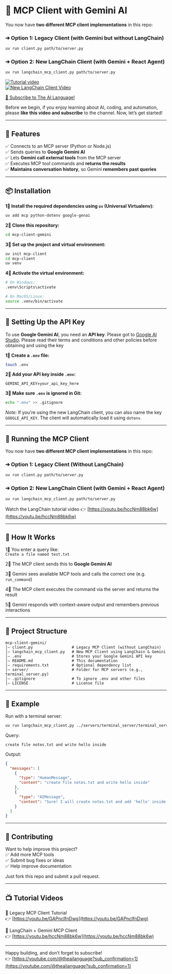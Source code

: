 # 🚀 MCP Client with Gemini AI

You now have **two different MCP client implementations** in this repo:

### ➔ Option 1: Legacy Client (with Gemini but without LangChain)
```bash
uv run client.py path/to/server.py
```

### ➔ Option 2: New LangChain Client (with Gemini + React Agent)
```bash
uv run langchain_mcp_client.py path/to/server.py
```



[![Tutorial video](https://img.youtube.com/vi/GAPncIfnDwg/maxresdefault.jpg)](https://youtu.be/GAPncIfnDwg)  
[![New LangChain Client Video](https://img.youtube.com/vi/hccNm88bk6w/maxresdefault.jpg)](https://youtu.be/hccNm88bk6w)

[📢 Subscribe to The AI Language!](https://youtube.com/@theailanguage?sub_confirmation=1)

Before we begin, if you enjoy learning about AI, coding, and automation, please **like this video and subscribe** to the channel. Now, let’s get started!

---

## 📌 **Features**
✅ Connects to an MCP server (Python or Node.js)  
✅ Sends queries to **Google Gemini AI**  
✅ Lets **Gemini call external tools** from the MCP server  
✅ Executes MCP tool commands and **returns the results**  
✅ **Maintains conversation history**, so Gemini **remembers past queries**

---

## 📦 **Installation**

**1⃣ Install the required dependencies using `uv` (Universal Virtualenv):**
```bash
uv add mcp python-dotenv google-genai
```

**2⃣ Clone this repository:**
```bash
cd mcp-client-gemini
```

**3⃣ Set up the project and virtual environment:**
```bash
uv init mcp-client
cd mcp-client
uv venv
```

**4⃣ Activate the virtual environment:**
```bash
# On Windows:
.venv\Scripts\activate

# On MacOS/Linux:
source .venv/bin/activate
```

---

## 🔑 **Setting Up the API Key**

To use **Google Gemini AI**, you need an **API key**. Please got to [Google AI Studio](https://aistudio.google.com/prompts/new_chat). Please read their terms and conditions and other policies before obtaining and using the key

**1⃣ Create a `.env` file:**
```bash
touch .env
```

**2⃣ Add your API key inside `.env`:**
```
GEMINI_API_KEY=your_api_key_here
```

**3⃣ Make sure `.env` is ignored in Git:**
```bash
echo ".env" >> .gitignore
```

*Note:* If you're using the new LangChain client, you can also name the key `GOOGLE_API_KEY`. The client will automatically load it using `dotenv`.

---

## 🚀 **Running the MCP Client**

You now have **two different MCP client implementations** in this repo:

### ➔ Option 1: Legacy Client (Without LangChain)
```bash
uv run client.py path/to/server.py
```

### ➔ Option 2: New LangChain Client (with Gemini + React Agent)
```bash
uv run langchain_mcp_client.py path/to/server.py
```

Watch the LangChain tutorial video 👉 [https://youtu.be/hccNm88bk6w](https://youtu.be/hccNm88bk6w)

---

## 🔧 **How It Works**

1⃣ You enter a query like:  
`Create a file named test.txt`

2⃣ The MCP client sends this to **Google Gemini AI**

3⃣ Gemini sees available MCP tools and calls the correct one (e.g. `run_command`)

4⃣ The MCP client executes the command via the server and returns the result

5⃣ Gemini responds with context-aware output and remembers previous interactions

---

## 📁 **Project Structure**
```
mcp-client-gemini/
│— client.py                 # Legacy MCP Client (without LangChain)
│— langchain_mcp_client.py   # New MCP Client using LangChain & Gemini
│— .env                      # Stores your Google Gemini API key
│— README.md                 # This documentation
│— requirements.txt          # Optional dependency list
│— server/                   # Folder for MCP servers (e.g., terminal_server.py)
│— .gitignore                # To ignore .env and other files
│— LICENSE                   # License file
```

---

## 🎯 **Example**

Run with a terminal server:
```bash
uv run langchain_mcp_client.py ../servers/terminal_server/terminal_server.py
```

Query:
```
create file notes.txt and write hello inside
```

Output:
```json
{
  "messages": [
    {
      "type": "HumanMessage",
      "content": "create file notes.txt and write hello inside"
    },
    {
      "type": "AIMessage",
      "content": "Sure! I will create notes.txt and add 'hello' inside it."
    }
  ]
}
```

---

## 🌟 **Contributing**

Want to help improve this project?  
✅ Add more MCP tools  
✅ Submit bug fixes or ideas  
✅ Help improve documentation

Just fork this repo and submit a pull request.

---

## 📺 **Tutorial Videos**

🎥 Legacy MCP Client Tutorial  
👉 [https://youtu.be/GAPncIfnDwg](https://youtu.be/GAPncIfnDwg)

🎥 LangChain + Gemini MCP Client  
👉 [https://youtu.be/hccNm88bk6w](https://youtu.be/hccNm88bk6w)

---

Happy building, and don’t forget to subscribe!  
👉 [https://youtube.com/@theailanguage?sub_confirmation=1](https://youtube.com/@theailanguage?sub_confirmation=1)

